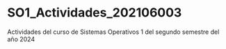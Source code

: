# SO1_Actividades_202106003
Actividades del curso de Sistemas Operativos 1 del segundo semestre del año 2024
